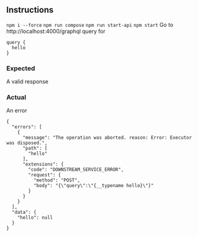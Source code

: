 ## Instructions

`npm i --force` 
`npm run compose`
`npm run start-api`
`npm start`
Go to http://localhost:4000/graphql
query for 
```
query {
  hello
}
```

### Expected 
A valid response

### Actual
An error
```
{
  "errors": [
    {
      "message": "The operation was aborted. reason: Error: Executor was disposed.",
      "path": [
        "hello"
      ],
      "extensions": {
        "code": "DOWNSTREAM_SERVICE_ERROR",
        "request": {
          "method": "POST",
          "body": "{\"query\":\"{__typename hello}\"}"
        }
      }
    }
  ],
  "data": {
    "hello": null
  }
}
```
